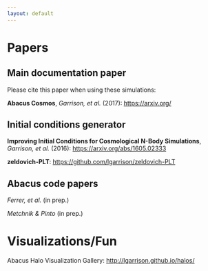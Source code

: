 ```yaml
---
layout: default
---
```


# Papers
## Main documentation paper
Please cite this paper when using these simulations:

**Abacus Cosmos**, _Garrison, et al._ (2017): <https://arxiv.org/>

## Initial conditions generator
**Improving Initial Conditions for Cosmological N-Body Simulations**, _Garrison, et al._ (2016): <https://arxiv.org/abs/1605.02333>

**zeldovich-PLT**: <https://github.com/lgarrison/zeldovich-PLT>

## Abacus code papers
_Ferrer, et al._ (in prep.)

_Metchnik & Pinto_ (in prep.)

# Visualizations/Fun
Abacus Halo Visualization Gallery: <http://lgarrison.github.io/halos/>
